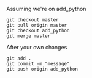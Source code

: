 Assuming we're on add_python
```
git checkout master
git pull origin master
git checkout add_python
git merge master
```

After your own changes
```
git add .
git commit -m "message"
git push origin add_python
```

